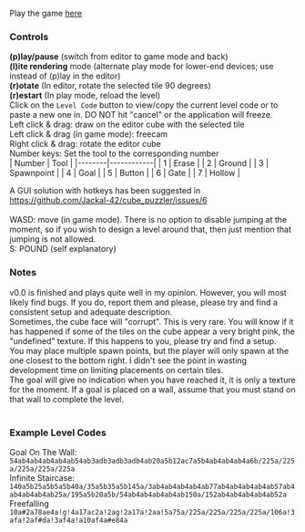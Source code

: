 Play the game [here](https://jackal-42.github.io/cube_puzzler/)

### Controls

**(p)lay/pause** (switch from editor to game mode and back)<br>
**(l)ite rendering** mode (alternate play mode for lower-end devices; use instead of (p)lay in the editor)<br>
**(r)otate** (In editor, rotate the selected tile 90 degrees)<br>
**(r)estart** (In play mode, reload the level)<br>
Click on the `Level Code` button to view/copy the current level code or to paste a new one in. DO NOT hit "cancel" or the application will freeze.
<br>
Left click & drag: draw on the editor cube with the selected tile<br>
Left click & drag (in game mode): freecam<br>
Right click & drag: rotate the editor cube<br>
Number keys: Set the tool to the corresponding number<br>
| Number | Tool       |
|--------|------------|
| 1      | Erase      |
| 2      | Ground     |
| 3      | Spawnpoint |
| 4      | Goal       |
| 5      | Button     |
| 6      | Gate       |
| 7      | Hollow     |

A GUI solution with hotkeys has been suggested in https://github.com/Jackal-42/cube_puzzler/issues/6 <br>
<br>
WASD: move (in game mode). There is no option to disable jumping at the moment, so if you wish to design a level around that, then just mention that jumping is not allowed.<br>
S: POUND (self explanatory)
<br>
### Notes
v0.0 is finished and plays quite well in my opinion. However, you will most likely find bugs. If you do, report them and please, please try and find a consistent setup and adequate description.<br>
Sometimes, the cube face will "corrupt". This is very rare. You will know if it has happened if some of the tiles on the cube appear a very bright pink, the "undefined" texture. If this happens to you, please try and find a setup.<br>
You may place multiple spawn points, but the player will only spawn at the one closest to the bottom right. I didn't see the point in wasting development time on limiting placements on certain tiles.<br>
The goal will give no indication when you have reached it, it is only a texture for the moment. If a goal is placed on a wall, assume that you must stand on that wall to complete the level.<br>
<br>
### Example Level Codes
Goal On The Wall:<br> ```54ab4ab4ab4ab4ab54ab3adb3adb3adb4ab20a5b12ac7a5b4ab4ab4ab4a6b/225a/225a/225a/225a/225a```<br>
Infinite Staircase:<br> ```140a5b25a5b5a5b40a/35a5b35a5b145a/3ab4ab4ab4ab4ab77ab4ab4ab4ab4ab57ab4ab4ab4ab4ab25a/195a5b20a5b/54ab4ab4ab4ab4ab150a/152ab4ab4ab4ab4ab52a```<br>
Freefalling <br> `10a#2a78ae4a!g!4a17ac2a!2ag!2a17a!2aa!5a75a/225a/225a/225a/225a/106a!3afa!2af#da!3af4a!a10af4a#e84a` <br>
